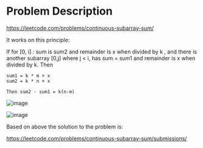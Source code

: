 # Problem Description
https://leetcode.com/problems/continuous-subarray-sum/ 

It works on this principle:

If for [0, i] : sum is sum2 and remainder is x when divided by k , and there is another subarray [0,j] where j < i, has sum = sum1 and remainder is x when divided by k.
Then 

```
sum1 = k * m + x
sum2 = k * n + x

Then sum2 - sum1 = k(n-m)
```

![image](https://user-images.githubusercontent.com/33947539/161663497-ce87b32d-9dff-46a2-85c7-b2ebfefcdb9b.png)


![image](https://user-images.githubusercontent.com/33947539/161665460-81f2577a-c8df-48fa-8ba3-be3908427b52.png)

Based on above the solution to the problem is:

https://leetcode.com/problems/continuous-subarray-sum/submissions/
